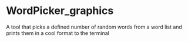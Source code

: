 # WordPicker_graphics
A tool that picks a defined number of random words from a word list and prints them in a cool format to the terminal
